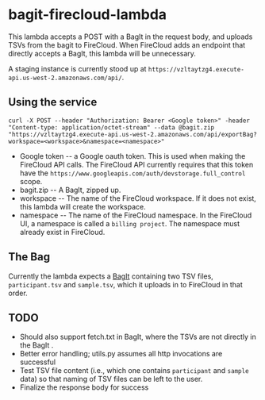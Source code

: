 # bagit-firecloud-lambda

This lambda accepts a POST with a BagIt in the request body, and uploads TSVs from the bagit to FireCloud. When FireCloud adds an endpoint that directly accepts a BagIt, this lambda will be unnecessary.

A staging instance is currently stood up at `https://vzltaytzg4.execute-api.us-west-2.amazonaws.com/api/`.

## Using the service

```
curl -X POST --header "Authorization: Bearer <Google token>" -header "Content-type: application/octet-stream" --data @bagit.zip "https://vzltaytzg4.execute-api.us-west-2.amazonaws.com/api/exportBag?workspace=<workspace>&namespace=<namespace>" 
```

* Google token -- a Google oauth token. This is used when making the FireCloud API calls. The FireCloud API currently
requires that this token have the `https://www.googleapis.com/auth/devstorage.full_control` scope.
* bagit.zip -- A BagIt, zipped up.
* workspace -- The name of the FireCloud workspace. If it does not exist, this lambda will create the workspace.
* namespace -- The name of the FireCloud namespace. In the FireCloud UI, a namespace is called a `billing project`.
The namespace must already exist in FireCloud.

## The Bag

Currently the lambda expects a [BagIt](https://en.wikipedia.org/wiki/BagIt) containing two TSV files, `participant.tsv` and `sample.tsv`, which it  uploads in to FireCloud in that order.
## TODO

* Should also support fetch.txt in BagIt, where the TSVs are not directly in the BagIt .
* Better error handling; utils.py assumes all http invocations are successful 
* Test TSV file content (i.e., which one contains `participant` and `sample` data) so that naming of TSV files can be left to the user. 
* Finalize the response body for success

